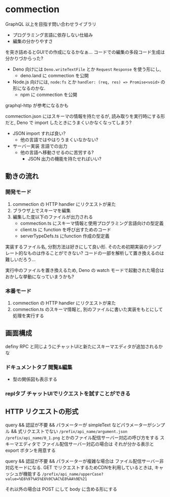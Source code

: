 # commection

GraphQL 以上を目指す問い合わせライブラリ

- プログラミング言語に依存しない仕組み
- 編集の分かりやすさ

を突き詰めるとGUIでの作成になるかなぁ...
コードでの編集の多段コード生成は分かりづからった?

- Deno 向けには `Deno.writeTextFile` とか `Request` `Response` を使う形にし,
  - deno.land に commection を公開
- Node.js 向けには, `node:fs` とか `handler: (req, res) => Promise<void>`
  の形になるのかな.
  - npm に commection を公開

graphql-http が参考になるかも

commection.json にはスキーマの情報を持たせるが, 読み取りを実行時にする形だと,
Deno で import したときにうまくいかなくなってしまう?

- JSON import すれば良い?
  - 他の言語ではやはりうまくいなかない?
- サーバー実装 言語での出力
  - 他の言語へ移動させるのに苦労する?
    - JSON 出力の機能を持たせればいい?

## 動きの流れ

### 開発モード

1. commection の HTTP handler にリクエストが来た
1. ブラウザ上でスキーマを編集
1. 編集した度以下のファイルが出力される
   - commection.ts にスキーマ情報と使用プログラミング言語向けの型定義
   - client.ts に function を呼び出すためのコード
   - serverTypeDefs.ts にfunction 作成の型定義

実装するファイル名, 分割方法は好きにして良い形.
そのため初期実装のテンプレート的なものは作ることができない?
コードの一部を解析して置き換えるのは難しいだろう...

実行中のファイルを置き換えるため, Deno の watch
モードで起動された場合はおかしな挙動になっていまうかも?

### 本番モード

1. commection の HTTP handler にリクエストが来た
1. commection.ts のスキーマ情報と,
   別のファイルに書いた実装をもとにして処理を実行する

## 画面構成

definy RPC と同じようにチャットUIと新たにスキーマエディタが追加されるかな

### ドキュメントタブ 閲覧&編集

- 型の関係図も表示する

### replタブ チャットUIでリクエストを試すことができる

## HTTP リクエストの形式

query && 認証が不要 && パラメーターが simpleText などパラメーターがシンプル &&
式リクエストでない `/prefix/api_name/argument.json` `/prefix/api_name/0_1.png`
とかのファイル配信サーバー対応の呼び方をする スキーマエディタで
ファイル配信サーバー対応の場合は それが分かる表示と export ボタンを用意する

query && 認証が不要 && パラメーターが複雑な場合は
ファイル配信サーバー非対応モードになる. GET
でリクエストするためCDNを利用しているときは, キャッシュが機能する
`/prefix/api_name/upperCase?value=%E6%97%A5%E6%9C%AC%E8%AA%9E%21`

それ以外の場合は POST にして body に含める形にする
